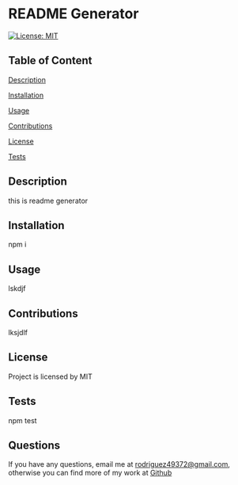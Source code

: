 # README Generator
  [![License: MIT](https://img.shields.io/badge/License-MIT-yellow.svg)](https://opensource.org/licenses/MIT)
  ## Table of Content
  [Description](#Description)

  [Installation](#Installation)
  
  [Usage](#Usage)
  
  [Contributions](#Contributions)
  
  [License](#License)
  
  
  [Tests](#Tests)

  ## Description
  this is readme generator
  ## Installation
  npm i
  ## Usage
  lskdjf
  ## Contributions
  lksjdlf
  ## License
  Project is licensed by MIT
  ## Tests
  npm test
  ## Questions
  If you have any questions, email me at rodriguez49372@gmail.com, otherwise you can find more of my work at [Github](https://github.com/teresarod11)
